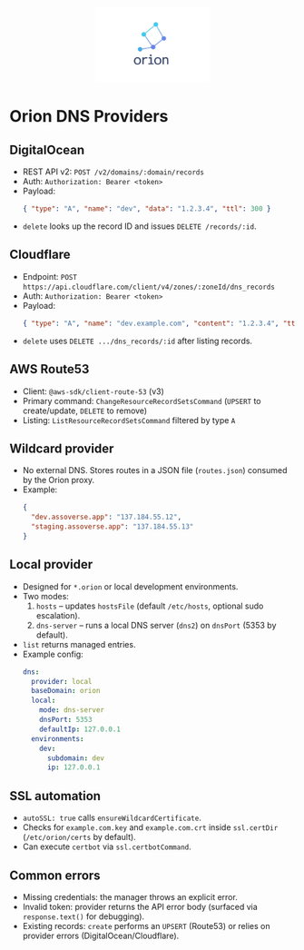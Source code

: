 <p align="center">
  <img src="../../assets/Orion-logo_nobg.png" alt="Orion logo" width="200" />
</p>

# Orion DNS Providers

## DigitalOcean
- REST API v2: `POST /v2/domains/:domain/records`
- Auth: `Authorization: Bearer <token>`
- Payload:
  ```json
  { "type": "A", "name": "dev", "data": "1.2.3.4", "ttl": 300 }
  ```
- `delete` looks up the record ID and issues `DELETE /records/:id`.

## Cloudflare
- Endpoint: `POST https://api.cloudflare.com/client/v4/zones/:zoneId/dns_records`
- Auth: `Authorization: Bearer <token>`
- Payload:
  ```json
  { "type": "A", "name": "dev.example.com", "content": "1.2.3.4", "ttl": 120, "proxied": false }
  ```
- `delete` uses `DELETE .../dns_records/:id` after listing records.

## AWS Route53
- Client: `@aws-sdk/client-route-53` (v3)
- Primary command: `ChangeResourceRecordSetsCommand` (`UPSERT` to create/update, `DELETE` to remove)
- Listing: `ListResourceRecordSetsCommand` filtered by type `A`

## Wildcard provider
- No external DNS. Stores routes in a JSON file (`routes.json`) consumed by the Orion proxy.
- Example:
  ```json
  {
    "dev.assoverse.app": "137.184.55.12",
    "staging.assoverse.app": "137.184.55.13"
  }
  ```

## Local provider
- Designed for `*.orion` or local development environments.
- Two modes:
  1. `hosts` – updates `hostsFile` (default `/etc/hosts`, optional sudo escalation).
  2. `dns-server` – runs a local DNS server (`dns2`) on `dnsPort` (5353 by default).
- `list` returns managed entries.
- Example config:
  ```yaml
  dns:
    provider: local
    baseDomain: orion
    local:
      mode: dns-server
      dnsPort: 5353
      defaultIp: 127.0.0.1
    environments:
      dev:
        subdomain: dev
        ip: 127.0.0.1
  ```

## SSL automation
- `autoSSL: true` calls `ensureWildcardCertificate`.
- Checks for `example.com.key` and `example.com.crt` inside `ssl.certDir` (`/etc/orion/certs` by default).
- Can execute `certbot` via `ssl.certbotCommand`.

## Common errors
- Missing credentials: the manager throws an explicit error.
- Invalid token: provider returns the API error body (surfaced via `response.text()` for debugging).
- Existing records: `create` performs an `UPSERT` (Route53) or relies on provider errors (DigitalOcean/Cloudflare).
